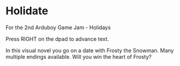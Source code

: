 # Holidate
For the 2nd Arduboy Game Jam - Holidays

Press RIGHT on the dpad to advance text.

In this visual novel you go on a date with Frosty the Snowman.
Many multiple endings available. Will you win the heart of Frosty?
